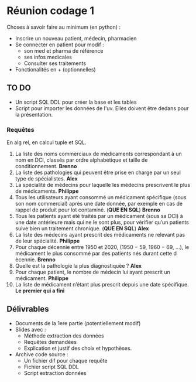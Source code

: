# Réunion codage 1

Choses à savoir faire au minimum (en python) :

- Inscrire un nouveau patient, médecin, pharmacien
- Se connecter en patient pour modif :
  - son med et pharma de référence
  - ses infos medicales
  - Consulter ses traitements
- Fonctionalités en + (optionnelles)

## TO DO

- Un script SQL DDL pour créer la base et les tables
- Script pour importer les données de l'uv. Elles doivent être dedans pour la présentation.

### Requêtes

En alg rel, en calcul tuple et SQL.

1. La liste des noms commerciaux de médicaments correspondant à un nom en DCI, classés par ordre alphabétique et taille de conditionnement. **Brenno**
2. La liste des pathologies qui peuvent être prise en charge par un seul type de spécialistes. **Alex**
3. La spécialité de médecins pour laquelle les médecins prescrivent le plus de médicaments. **Philippe**
4. Tous les utilisateurs ayant consommé un médicament spécifique (sous son nom commercial) après une date donnée, par exemple en cas de rappel de produit pour lot contaminé. (**QUE EN SQL**) **Brenno**
5. Tous les patients ayant été traités par un médicament (sous sa DCI) à une date antérieure mais qui ne le sont plus, pour vérifier qu’un patients suive bien un traitement chronique. (**QUE EN SQL**) **Alex**
6. La liste des médecins ayant prescrit des médicaments ne relevant pas de leur spécialité. **Philippe**
7. Pour chaque décennie entre 1950 et 2020, (1950 − 59, 1960 − 69, ...), le médicament le plus consommé par des patients nés durant cette d ́ecennie. **Brenno**
8. Quelle est la pathologie la plus diagnostiquée ? **Alex**
9. Pour chaque patient, le nombre de médecin lui ayant prescrit un médicament. **Philippe**
10. La liste de médicament n’étant plus prescrit depuis une date spécifique. **Le premier qui a fini**

## Délivrables

- Documents de la 1ere partie (potentiellement modif)
- Slides avec :
  - Méthode extraction des données
  - Requêtes demandées
  - Explication et justif des choix et hypothèses.
- Archive code source :
  - Un fichier dif pour chaque requête
  - Fichier script SQL DDL
  - Script extraction données
